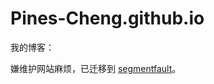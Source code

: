 # Pines-Cheng.github.io
我的博客：

嫌维护网站麻烦，已迁移到 [segmentfault](https://segmentfault.com/u/pines_cheng)。
